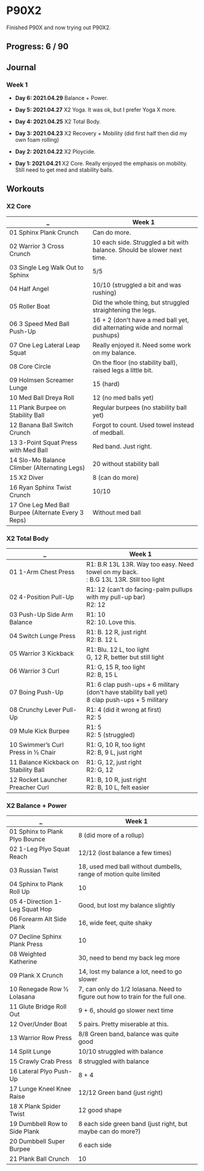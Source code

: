 # P90X2

Finished P90X and now trying out P90X2.

## Progress: 6 / 90

## Journal

### Week 1

* **Day 6: 2021.04.29**
  Balance + Power.

* **Day 5: 2021.04.27**
  X2 Yoga. It was ok, but I prefer Yoga X more.

* **Day 4: 2021.04.25**
  X2 Total Body.

* **Day 3: 2021.04.23**
  X2 Recovery + Mobility (did first half then did my own foam rolling)

* **Day 2: 2021.04.22**
  X2 Ploycide.

* **Day 1: 2021.04.21**
  X2 Core. Really enjoyed the emphasis on mobility. Still need to get med and stability balls.

## Workouts

### X2 Core

_  | Week 1
------------- | -------------
01 Sphinx Plank Crunch | Can do more.
02 Warrior 3 Cross Crunch | 10 each side. Struggled a bit with balance. Should be slower next time.
03 Single Leg Walk Out to Sphinx | 5/5
04 Half Angel | 10/10 (struggled a bit and was rushing)
05 Roller Boat | Did the whole thing, but struggled straightening the legs.
06 3 Speed Med Ball Push-Up | 16 + 2 (don't have a med ball yet, did alternating wide and normal pushups)
07 One Leg Lateral Leap Squat | Really enjoyed it. Need some work on my balance.
08 Core Circle | On the floor (no stability ball), raised legs a little bit. 
09 Holmsen Screamer Lunge | 15 (hard)
10 Med Ball Dreya Roll | 12 (no med balls yet)
11 Plank Burpee on Stability Ball | Regular burpees (no stability ball yet)
12 Banana Ball Switch Crunch | Forgot to count. Used towel instead of medball.
13 3-Point Squat Press with Med Ball | Red band. Just right.
14 Slo-Mo Balance Climber (Alternating Legs) | 20 without stability ball
15 X2 Diver | 8 (can do more)
16 Ryan Sphinx Twist Crunch | 10/10
17 One Leg Med Ball Burpee (Alternate Every 3 Reps) | Without med ball


### X2 Total Body

_  | Week 1
------------- | -------------
01 1-Arm Chest Press | R1: B.R 13L 13R. Way too easy. Need towel on my back.<br>: B.G 13L 13R. Still too light
02 4-Position Pull-Up | R1: 12 (can't do facing-palm pullups with my pull-up bar)<br>R2: 12
03 Push-Up Side Arm Balance | R1: 10<br>R2: 10. Love this.
04 Switch Lunge Press | R1: B. 12 R, just right<br>R2: B. 12 L
05 Warrior 3 Kickback | R1: Blu. 12 L, too light<br> G, 12 R, better but still light
06 Warrior 3 Curl | R1: G, 15 R, too light<br>R2: B, 15 L
07 Boing Push-Up | R1: 6 clap push-ups + 6 military (don't have stability ball yet)<br>8 clap push-ups + 5 military
08 Crunchy Lever Pull-Up | R1: 4 (did it wrong at first)<br>R2: 5
09 Mule Kick Burpee | R1: 5<br>R2: 5 (struggled)
10 Swimmer’s Curl Press in 1⁄2 Chair  | R1: G, 10 R, too light<br>R2: B, 9 L, just right
11 Balance Kickback on Stability Ball | R1: G, 12, just right<br>R2: G, 12
12 Rocket Launcher Preacher Curl | R1: B, 10 R, just right<br>R2: B, 10 L, felt easier

### X2 Balance + Power

_  | Week 1
------------- | -------------
01 Sphinx to Plank Plyo Bounce | 8 (did more of a rollup)
02 1-Leg Plyo Squat Reach | 12/12 (lost balance a few times)
03 Russian Twist | 18, used med ball without dumbells, range of motion quite limited
04 Sphinx to Plank Roll Up | 10
05 4-Direction 1-Leg Squat Hop | Good, but lost my balance slightly
06 Forearm Alt Side Plank | 16, wide feet, quite shaky
07 Decline Sphinx Plank Press | 10
08 Weighted Katherine | 30, need to bend my back leg more
09 Plank X Crunch | 14, lost my balance a lot, need to go slower 
10 Renegade Row 1⁄2 Lolasana | 7, can only do 1/2 lolasana. Need to figure out how to train for the full one.
11 Glute Bridge Roll Out | 9 + 6, should go slower next time
12 Over/Under Boat | 5 pairs. Pretty miserable at this.
13 Warrior Row Press | 8/8 Green band, balance was quite good
14 Split Lunge | 10/10 struggled with balance
15 Crawly Crab Press | 8 struggled with balance
16 Lateral Plyo Push-Up | 8 + 4
17 Lunge Kneel Knee Raise | 12/12 Green band (just right)
18 X Plank Spider Twist | 12 good shape
19 Dumbbell Row to Side Plank | 8 each side green band (just right, but maybe can do more?)
20 Dumbbell Super Burpee | 6 each side
21 Plank Ball Crunch | 10
